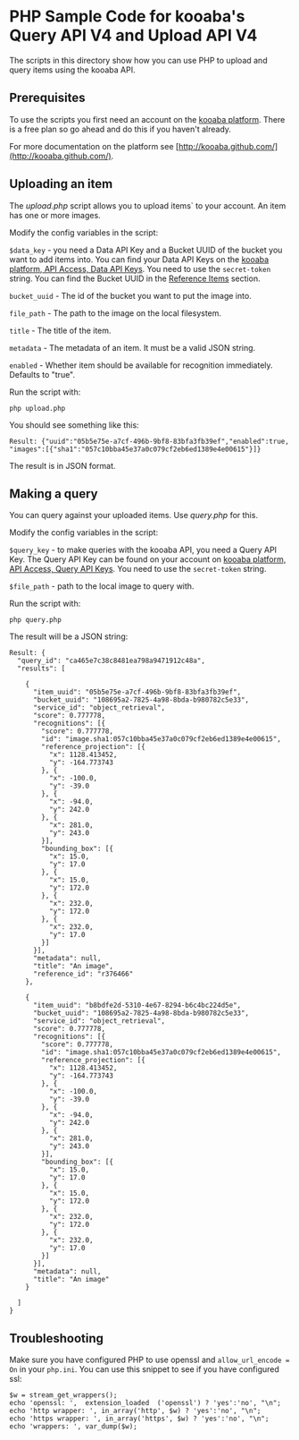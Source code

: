 # PHP Sample Code for kooaba's Query API V4 and Upload API V4

The scripts in this directory show how you can use PHP to upload and query items using the kooaba API.

## Prerequisites

To use the scripts you first need an account on the [kooaba platform](https://platform.kooaba.com/). There is a free plan so go ahead and do this if you haven't already.

For more documentation on the platform see [http://kooaba.github.com/](http://kooaba.github.com/).

## Uploading an item

The _upload.php_ script allows you to upload items` to your account. An item has one or more images.

Modify the config variables in the script:

   `$data_key` - you need a Data API Key and a Bucket UUID of the bucket you want to add items into. You can find your Data API Keys on the [kooaba platform, API Access, Data API Keys](https://platform.kooaba.com/datakeys). You need to use the `secret-token` string. You can find the Bucket UUID in the [Reference Items](https://platform.kooaba.com/items) section.

   `bucket_uuid` - The id of the bucket you want to put the image into.

   `file_path` - The path to the image on the local filesystem.

   `title` - The title of the item.

   `metadata` - The metadata of an item. It must be a valid JSON string.

   `enabled` - Whether item should be available for recognition immediately. Defaults to "true".

Run the script with:

    php upload.php

You should see something like this:

    Result: {"uuid":"05b5e75e-a7cf-496b-9bf8-83bfa3fb39ef","enabled":true,
    "images":[{"sha1":"057c10bba45e37a0c079cf2eb6ed1389e4e00615"}]}

The result is in JSON format.


## Making a query

You can query against your uploaded items. Use _query.php_ for this.

Modify the config variables in the script:

   `$query_key` - to make queries with the kooaba API, you need a Query API Key. The Query API Key can be found on your account on [kooaba platform, API Access, Query API Keys](https://platform.kooaba.com/querykeys). You need to use the `secret-token` string.

   `$file_path` - path to the local image to query with.

Run the script with:

    php query.php

The result will be a JSON string:

    Result: {
      "query_id": "ca465e7c38c8481ea798a9471912c48a",
      "results": [

        {
          "item_uuid": "05b5e75e-a7cf-496b-9bf8-83bfa3fb39ef",
          "bucket_uuid": "108695a2-7825-4a98-8bda-b980782c5e33",
          "service_id": "object_retrieval",
          "score": 0.777778,
          "recognitions": [{
            "score": 0.777778,
            "id": "image.sha1:057c10bba45e37a0c079cf2eb6ed1389e4e00615",
            "reference_projection": [{
              "x": 1128.413452,
              "y": -164.773743
            }, {
              "x": -100.0,
              "y": -39.0
            }, {
              "x": -94.0,
              "y": 242.0
            }, {
              "x": 281.0,
              "y": 243.0
            }],
            "bounding_box": [{
              "x": 15.0,
              "y": 17.0
            }, {
              "x": 15.0,
              "y": 172.0
            }, {
              "x": 232.0,
              "y": 172.0
            }, {
              "x": 232.0,
              "y": 17.0
            }]
          }],
          "metadata": null,
          "title": "An image",
          "reference_id": "r376466"
        },

        {
          "item_uuid": "b8bdfe2d-5310-4e67-8294-b6c4bc224d5e",
          "bucket_uuid": "108695a2-7825-4a98-8bda-b980782c5e33",
          "service_id": "object_retrieval",
          "score": 0.777778,
          "recognitions": [{
            "score": 0.777778,
            "id": "image.sha1:057c10bba45e37a0c079cf2eb6ed1389e4e00615",
            "reference_projection": [{
              "x": 1128.413452,
              "y": -164.773743
            }, {
              "x": -100.0,
              "y": -39.0
            }, {
              "x": -94.0,
              "y": 242.0
            }, {
              "x": 281.0,
              "y": 243.0
            }],
            "bounding_box": [{
              "x": 15.0,
              "y": 17.0
            }, {
              "x": 15.0,
              "y": 172.0
            }, {
              "x": 232.0,
              "y": 172.0
            }, {
              "x": 232.0,
              "y": 17.0
            }]
          }],
          "metadata": null,
          "title": "An image"
        }

      ]
    }
    

## Troubleshooting

Make sure you have configured PHP to use openssl and `allow_url_encode = On` in your `php.ini`.
You can use this snippet to see if you have configured ssl:

    $w = stream_get_wrappers();
    echo 'openssl: ',  extension_loaded  ('openssl') ? 'yes':'no', "\n";
    echo 'http wrapper: ', in_array('http', $w) ? 'yes':'no', "\n";
    echo 'https wrapper: ', in_array('https', $w) ? 'yes':'no', "\n";
    echo 'wrappers: ', var_dump($w);
